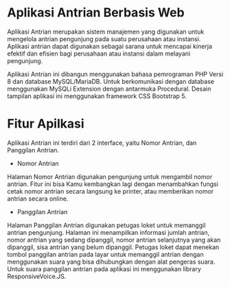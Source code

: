 # Aplikasi Antrian Berbasis Web
Aplikasi Antrian merupakan sistem manajemen yang digunakan untuk mengelola antrian pengunjung pada suatu perusahaan atau instansi. Aplikasi antrian dapat digunakan sebagai sarana untuk mencapai kinerja efektif dan efisien bagi perusahaan atau instansi dalam melayani pengunjung.

Aplikasi Antrian ini dibangun menggunakan bahasa pemrograman PHP Versi 8 dan database MySQL/MariaDB. Untuk berkomunikasi dengan database menggunakan MySQLi Extension dengan antarmuka Procedural. Desain tampilan aplikasi ini menggunakan framework CSS Bootstrap 5.

# Fitur Apilkasi
Aplikasi Antrian ini terdiri dari 2 interface, yaitu Nomor Antrian, dan Panggilan Antrian.

- Nomor Antrian

Halaman Nomor Antrian digunakan pengunjung untuk mengambil nomor antrian. Fitur ini bisa Kamu kembangkan lagi dengan menambahkan fungsi cetak nomor antrian secara langsung ke printer, atau memberikan nomor antrian secara online.

- Panggilan Antrian

Halaman Panggilan Antrian digunakan petugas loket untuk memanggil antrian pengunjung. Halaman ini menampilkan informasi jumlah antrian, nomor antrian yang sedang dipanggil, nomor antrian selanjutnya yang akan dipanggil, sisa antrian yang belum dipanggil. Petugas loket dapat menekan tombol panggilan antrian pada layar untuk memanggil antrian dengan menggunakan suara yang bisa dihubungkan dengan alat pengeras suara. Untuk suara panggilan antrian pada aplikasi ini menggunakan library ResponsiveVoice.JS.
